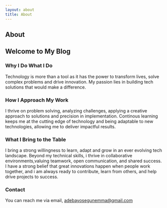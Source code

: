 ```yaml
---
layout: about
title: About
---
```


## About

## Welcome to My Blog

### Why I Do What I Do

Technology is more than a tool as it has the power to transform lives, solve complex problems and drive innovation. My passion lies in building tech solutions that would make a difference.

### How I Approach My Work

I thrive on problem solving, analyzing challenges, applying a creative approach to solutions and precision in implementation. Continous
learning keeps me at the cutting edge of technology and being adaptable to new technologies, allowing me to deliver impactful results.

### What I Bring to the Table

I bring a strong willingness to learn, adapt and grow in an ever evolving tech landscape. Beyond my technical skills, i thrive in collaborative environments,valuing teamwork, open communication, and shared success. I have a strong belief that great innovations happen when people work together, and i am always ready to contribute, learn from others, and help drive projects to success.



### Contact

You can reach me via email, adebayosegunemma@gmail.com
